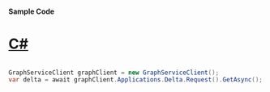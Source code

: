 #### Sample Code
# [C#](#tab/Csharp)

```C#

GraphServiceClient graphClient = new GraphServiceClient();
var delta = await graphClient.Applications.Delta.Request().GetAsync();

```